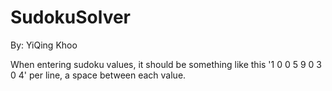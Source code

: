 # SudokuSolver

By: YiQing Khoo

When entering sudoku values, it should be something like this '1 0 0 5 9 0 3 0 4' per line, a space between each value.
